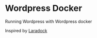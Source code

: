 # Wordpress Docker

Running Wordpress with Wordpress docker

Inspired by [Laradock](https://github.com/LaraDock/laradock)
